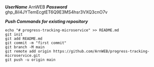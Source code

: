 ***UserName***
ArnWEB
***Password***
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


***Push Commands for existing repository***

```shell
echo "# progress-tracking-microservice" >> README.md
git init
git add README.md
git commit -m "first commit"
git branch -M main
git remote add origin https://github.com/ArnWEB/progress-tracking-microservice.git
git push -u origin main
```
